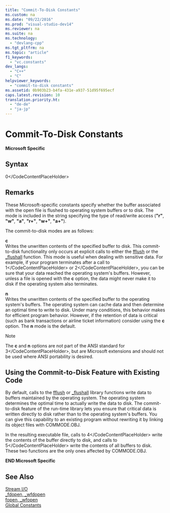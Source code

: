 ```yaml
---
title: "Commit-To-Disk Constants"
ms.custom: na
ms.date: "09/22/2016"
ms.prod: "visual-studio-dev14"
ms.reviewer: na
ms.suite: na
ms.technology: 
  - "devlang-cpp"
ms.tgt_pltfrm: na
ms.topic: "article"
f1_keywords: 
  - "vc.constants"
dev_langs: 
  - "C++"
  - "C"
helpviewer_keywords: 
  - "commit-to-disk constants"
ms.assetid: 0b903b23-b4fa-431e-a937-51d95f695ecf
caps.latest.revision: 10
translation.priority.ht: 
  - "de-de"
  - "ja-jp"
---
```

# Commit-To-Disk Constants
**Microsoft Specific**  
  
## Syntax  
  
<CodeContentPlaceHolder>0\</CodeContentPlaceHolder>  
## Remarks  
 These Microsoft-specific constants specify whether the buffer associated with the open file is flushed to operating system buffers or to disk. The mode is included in the string specifying the type of read/write access (**"r"**, **"w"**, **"a"**, **"r+"**, **"w+"**, **"a+"**).  
  
 The commit-to-disk modes are as follows:  
  
 **c**  
 Writes the unwritten contents of the specified buffer to disk. This commit-to-disk functionality only occurs at explicit calls to either the [fflush](../vs140/fflush.md) or the [_flushall](../vs140/_flushall.md) function. This mode is useful when dealing with sensitive data. For example, if your program terminates after a call to <CodeContentPlaceHolder>1\</CodeContentPlaceHolder> or <CodeContentPlaceHolder>2\</CodeContentPlaceHolder>, you can be sure that your data reached the operating system's buffers. However, unless a file is opened with the **c** option, the data might never make it to disk if the operating system also terminates.  
  
 **n**  
 Writes the unwritten contents of the specified buffer to the operating system's buffers. The operating system can cache data and then determine an optimal time to write to disk. Under many conditions, this behavior makes for efficient program behavior. However, if the retention of data is critical (such as bank transactions or airline ticket information) consider using the **c** option. The **n** mode is the default.  
  
> [!NOTE]
>  The **c** and **n** options are not part of the ANSI standard for <CodeContentPlaceHolder>3\</CodeContentPlaceHolder>, but are Microsoft extensions and should not be used where ANSI portability is desired.  
  
## Using the Commit-to-Disk Feature with Existing Code  
 By default, calls to the [fflush](../vs140/fflush.md) or [_flushall](../vs140/_flushall.md) library functions write data to buffers maintained by the operating system. The operating system determines the optimal time to actually write the data to disk. The commit-to-disk feature of the run-time library lets you ensure that critical data is written directly to disk rather than to the operating system's buffers. You can give this capability to an existing program without rewriting it by linking its object files with COMMODE.OBJ.  
  
 In the resulting executable file, calls to <CodeContentPlaceHolder>4\</CodeContentPlaceHolder> write the contents of the buffer directly to disk, and calls to <CodeContentPlaceHolder>5\</CodeContentPlaceHolder> write the contents of all buffers to disk. These two functions are the only ones affected by COMMODE.OBJ.  
  
 **END Microsoft Specific**  
  
## See Also  
 [Stream I/O](../vs140/stream-i-o.md)   
 [_fdopen, _wfdopen](../vs140/_fdopen--_wfdopen.md)   
 [fopen, _wfopen](../vs140/fopen--_wfopen.md)   
 [Global Constants](../vs140/global-constants.md)
